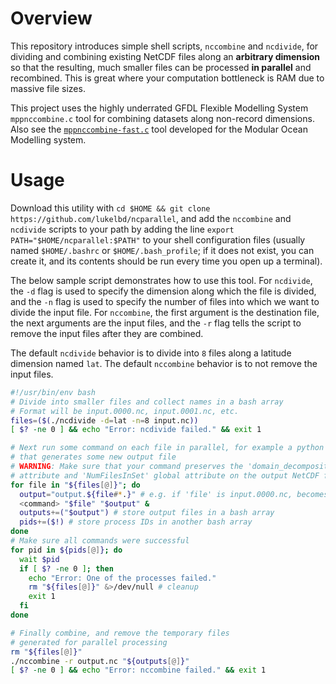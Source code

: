 # Overview
This repository introduces simple shell scripts,
`nccombine` and `ncdivide`, for dividing
and combining existing NetCDF files along an **arbitrary dimension** so that the resulting,
much smaller files can be processed **in parallel** and recombined. This is great where
your computation bottleneck is RAM due to massive file sizes.

This project uses the highly underrated GFDL Flexible Modelling System `mppnccombine.c` tool for
combining datasets along non-record dimensions.
Also see the [`mppnccombine-fast.c`](https://github.com/coecms/mppnccombine-fast) tool developed for the Modular
Ocean Modelling system.

# Usage
Download this utility with `cd $HOME && git clone https://github.com/lukelbd/ncparallel`, and add the `nccombine` and
`ncdivide` scripts to your path by adding the line `export PATH="$HOME/ncparallel:$PATH"` to your shell configuration
files (usually named `$HOME/.bashrc` or `$HOME/.bash_profile`; if it does not exist, you can create it, and its
contents should be run every time you open up a terminal).

The below sample script demonstrates how to use this tool. For `ncdivide`, the `-d` flag is used to specify the dimension along which
the file is divided, and the `-n` flag is used to specify the number of files into which we want
to divide the input file. For `nccombine`, the first argument is the destination file, the next arguments
are the input files,
and the `-r` flag tells the script to remove the input files after they
are combined.

The default `ncdivide` behavior is to divide into `8` files along a latitude
dimension named `lat`. The default `nccombine` behavior is to not remove the input files.

```bash
#!/usr/bin/env bash
# Divide into smaller files and collect names in a bash array
# Format will be input.0000.nc, input.0001.nc, etc.
files=($(./ncdivide -d=lat -n=8 input.nc))
[ $? -ne 0 ] && echo "Error: ncdivide failed." && exit 1

# Next run some command on each file in parallel, for example a python script,
# that generates some new output file
# WARNING: Make sure that your command preserves the 'domain_decomposition' dimension
# attribute and 'NumFilesInSet' global attribute on the output NetCDF file!
for file in "${files[@]}"; do
  output="output.${file#*.}" # e.g. if 'file' is input.0000.nc, becomes output.0000.nc
  <command> "$file" "$output" &
  outputs+=("$output") # store output files in a bash array
  pids+=($!) # store process IDs in another bash array
done
# Make sure all commands were successful
for pid in ${pids[@]}; do
  wait $pid
  if [ $? -ne 0 ]; then
    echo "Error: One of the processes failed."
    rm "${files[@]}" &>/dev/null # cleanup
    exit 1
  fi
done

# Finally combine, and remove the temporary files
# generated for parallel processing
rm "${files[@]}"
./nccombine -r output.nc "${outputs[@]}"
[ $? -ne 0 ] && echo "Error: nccombine failed." && exit 1
```
